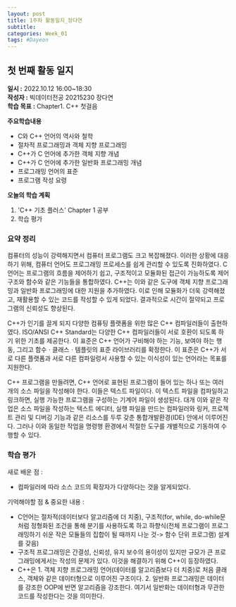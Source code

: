 ```yaml
---
layout: post
title: 1주차 활동일지_장다연
subtitle:
categories: Week_01
tags: #Dayeon
---
```

## 첫 번째 활동 일지
**일시 :** 2022.10.12 16:00~18:30  
**작성자 :** 빅데이터전공 20215230 장다연  
**학습 목표 :** Chapter1. C++ 첫걸음  

**주요학습내용**
- C와 C++ 언어의 역사와 철학
- 절차적 프로그래밍과 객체 지향 프로그래밍
- C++가 C 언어에 추가한 객체 지향 개념
- C++가 C 언어에 추가한 일반화 프로그래밍 개념
- 프로그래밍 언어의 표준
- 프로그램 작성 요령

**오늘의 학습 계획**
1. 'C++ 기초 플러스' Chapter 1 공부
2. 학습 평가

### 요약 정리

컴퓨터의 성능이 강력해지면서 컴퓨터 프로그램도 크고 복잡해졌다. 이러한 상황에 대응하기 위해, 컴퓨터 언어도 프로그래밍 프로세스를 쉽게 관리할 수 있도록 진화하였다. C언어는 프로그램의 흐름을 제어하기 쉽고, 구조적이고 모듈화된 접근이 가능하도록 제어 구조와 함수와 같은 기능들을 통합하였다. C++는 이와 같은 도구에 객체 지향 프로그래밍과 일반화 프로그래밍에 대한 지원을 추가하였다. 이로 인해 모듈화가 더욱 강력해졌고, 재활용할 수 있는 코드를 작성할 수 있게 되었다. 결과적으로 시간이 절약되고 프로그램의 신뢰성도 향상된다.

C++가 인기를 끌게 되지 다양한 컴퓨팅 플랫폼을 위한 많은 C++ 컴파일러들이 출현하였다. ISO/ANSI C++ Standard는 다양한 C++ 컴파일러들이 서로 호환이 되도록 하기 위한 기초를 제공한다. 이 표준은 C++ 언어가 구비해야 하는 기능, 보여야 하는 행동, 그리고 함수ㆍ클래스ㆍ템플릿의 표준 라이브러리를 확정한다. 이 표준은 C++가 서로 다른 플랫폼과 서로 다른 컴파일렁서 사용할 수 있는 이식성이 있는 언어라는 목표를 지원한다.

C++ 프로그램을 만들려면, C++ 언어로 표현된 프로그램이 들어 있는 하나 또는 여러 개의 소스 파일을 작성해야 한다. 이들은 텍스트 파일이다. 이 텍스트 파일을 컴파일하고 링크하면, 실행 가능한 프로그램을 구성하는 기계어 파일이 생성된다. 대개 이와 같은 작업은 소스 파일을 작성하는 텍스트 에디터, 실행 파일을 만드는 컴파일러와 링커, 프로젝트 관리 및 디버깅 기능과 같은 리소스를 두루 갖춘 통합개발환경(IDE) 안에서 이루어진다. 그러나 이와 동일한 작업을 명령행 환경에서 적절한 도구를 개별적으로 기동하여 수행할 수 있다.

### 학습 평가
새로 배운 점 : 
 - 컴파일러에 따라 소스 코드의 확장자가 다양하다는 것을 알게되었다.

기억해야할 점 & 중요한 내용 :
 - C언어는 절차적(데이터보다 알고리즘에 더 치중), 구조적(for, while, do-while문처럼 정형화된 조건을 통해 분기를 사용하도록 하고 하향식(전체 프로그램이 프로그래밍하기 쉬운 작은 모듈들의 집합이 될 때까지 나눈 것-> 함수 단위 프로그램) 설계를 갖음)
 - 구조적 프로그래밍은 간결성, 신뢰성, 유지 보수의 용이성이 있지만 규모가 큰 프로그래밍에게서는 작성의 문제가 있다. 이것을 해결하기 위해 C++이 등장하였다.
 - C++은 1. 객체 지향 프로그래밍 언어(데이터를 알고리즘보다 더 치중)로 처음 클래스, 객체와 같은 데이터형으로 이루어진 구조이다. 2. 일반화 프로그래밍은 데이터를 강조한 OOP에 반면 알고리즘을 강조한다. 여기서 일반화는 데이터형과 무관한 코드를 작성한다는 것을 의미한다.
